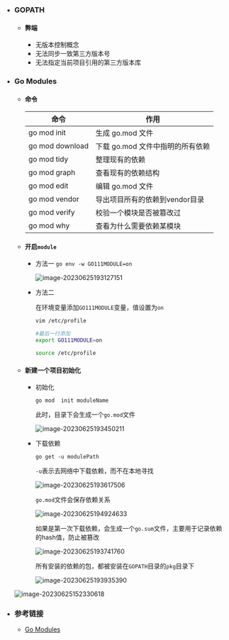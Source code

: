 - ### GOPATH

  - #### 弊端

    - 无版本控制概念
    - 无法同步一致第三方版本号
    - 无法指定当前项目引用的第三方版本库

- ### Go Modules

  - #### 命令

    | 命令            | 作用                             |
    | --------------- | -------------------------------- |
    | go mod init     | 生成 go.mod 文件                 |
    | go mod download | 下载 go.mod 文件中指明的所有依赖 |
    | go mod tidy     | 整理现有的依赖                   |
    | go mod graph    | 查看现有的依赖结构               |
    | go mod edit     | 编辑 go.mod 文件                 |
    | go mod vendor   | 导出项目所有的依赖到vendor目录   |
    | go mod verify   | 校验一个模块是否被篡改过         |
    | go mod why      | 查看为什么需要依赖某模块         |

  - #### 开启`module`

    - 方法一
      `go env -w GO111MODULE=on`

      ![image-20230625193127151](https://cdn-static.xxcheng.cn/static/blog/images/2023/06/25/53a5ef8fb0bd013c5df6ce2eddfbb0ad.png)

    - 方法二

      在环境变量添加`GO111MODULE`变量，值设置为`on`

      ```sh
      vim /etc/profile
      
      #最后一行添加
      export GO111MODULE=on
      
      source /etc/profile
      ```

  - #### 新建一个项目初始化

    - 初始化

      `go mod  init moduleName`

      此时，目录下会生成一个`go.mod`文件

      ![image-20230625193450211](https://cdn-static.xxcheng.cn/static/blog/images/2023/06/25/ce72a2318dde511a87fb7469a341a985.png)

    - 下载依赖

      `go get -u modulePath`

      `-u`表示去网络中下载依赖，而不在本地寻找

      ![image-20230625193617506](https://cdn-static.xxcheng.cn/static/blog/images/2023/06/25/a45d8bc780e61ccd7756e6e1e19798b9.png)

      `go.mod`文件会保存依赖关系

      ![image-20230625194924633](https://cdn-static.xxcheng.cn/static/blog/images/2023/06/25/78f42effc6254bd99249d8e308e11646.png)

      如果是第一次下载依赖，会生成一个`go.sum`文件，主要用于记录依赖的hash值，防止被篡改

      ![image-20230625193741760](https://cdn-static.xxcheng.cn/static/blog/images/2023/06/25/2e7a71c60dfb3b48e2ea40ded817eb12.png)

      所有安装的依赖的包，都被安装在`GOPATH`目录的`pkg`目录下

      ![image-20230625193935390](https://cdn-static.xxcheng.cn/static/blog/images/2023/06/25/e09ef41a4fda42927d4f887119649a3c.png)

  ![image-20230625152330618](https://cdn-static.xxcheng.cn/static/blog/images/2023/06/25/5e71d182d7f8f8136ad230f9726d2cf9.png)

- ### 参考链接

  - [Go Modules](https://www.yuque.com/aceld/mo95lb/ovib08)